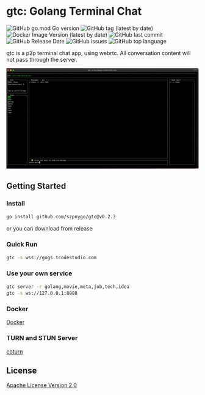 # gtc: Golang Terminal Chat
![GitHub go.mod Go version](https://img.shields.io/github/go-mod/go-version/szpnygo/gtc)
![GitHub tag (latest by date)](https://img.shields.io/github/v/tag/szpnygo/gtc?label=version)
![Docker Image Version (latest by date)](https://img.shields.io/docker/v/neosu/gtc?label=docker%20version)
![GitHub last commit](https://img.shields.io/github/last-commit/szpnygo/gtc)
![GitHub Release Date](https://img.shields.io/github/release-date/szpnygo/gtc)
![GitHub issues](https://img.shields.io/github/issues-raw/szpnygo/gtc)
![GitHub top language](https://img.shields.io/github/languages/top/szpnygo/gtc)

gtc is a p2p terminal chat app, using webrtc. All conversation content will not pass through the server.

![image](preview.png)
## Getting Started

### Install

```bash
go install github.com/szpnygo/gtc@v0.2.3
```

or you can download from release

### Quick Run
```bash
gtc -s wss://gogs.tcodestudio.com
```

### Use your own service
```bash
gtc server -r golang,movie,meta,job,tech,idea
gtc -s ws://127.0.0.1:8888
```

### Docker

[Docker](https://hub.docker.com/r/neosu/gtc)

### TURN and STUN Server

[coturn](https://github.com/coturn/coturn)

## License
[Apache License Version 2.0](./LICENSE)
